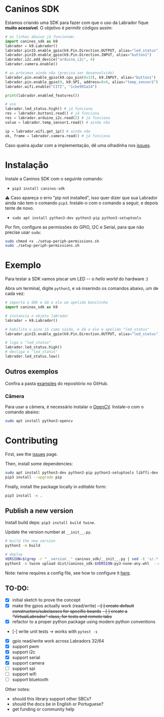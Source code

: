 # Caninos SDK

Estamos criando uma SDK para fazer com que o uso da Labrador fique **muito acessível**.
O objetivo é permitir códigos assim:

```python
# as linhas abaixo já funcionam:
import caninos_sdk as k9
labrador = k9.Labrador()
labrador.pin15.enable_gpio(k9.Pin.Direction.OUTPUT, alias="led_status")
labrador.pin19.enable_gpio(k9.Pin.Direction.INPUT, alias="button1")
labrador.i2c.add_device("arduino_i2c", 4)
labrador.camera.enable()

# as próximas ainda não (precisa ser desenvolvido)
labrador.pin.enable_gpio(k9.cpu_pin(0x33), k9.INPUT, alias="button1")
labrador.pin.enable_gpio(9, k9.SPI, address=0x4, alias="temp_sensor2")
labrador.wifi.enable("CITI", "1cbe991a14")

print(labrador.enabled_features())

# uso
labrador.led_status.high() # já funciona
res = labrador.button1.read() # já funciona
res = labrador.arduino_i2c.read(2) # já funciona
value = labrador.temp_sensor1.read() # ainda não

ip = labrador.wifi.get_ip() # ainda não
ok, frame = labrador.camera.read() # já funciona
```

Caso queira ajudar com a implementação, dê uma olhadinha nos [issues](https://github.com/caninos-loucos/caninos-sdk/issues).

# Instalação

Instale a Caninos SDK com o seguinte comando:
- `pip3 install caninos-sdk`

⚠️ Caso apareça o erro "pip not installed", isso quer dizer que sua Labrador ainda não tem o comando `pip3`. Instale-o com o comando a seguir, e depois tente de novo.
- `sudo apt install python3-dev python3-pip python3-setuptools `

Por fim, configure as permissões do GPIO, I2C e Serial, para que não precise usar `sudo`:

```bash
sudo chmod +x ./setup-periph-permissions.sh
sudo ./setup-periph-permissions.sh
```

# Exemplo

Para testar a SDK vamos piscar um LED -- o _hello world_ do hardware :)

Abra um terminal, digite `python3`, e vá inserindo os comandos abaixo, um de cada vez:

```python
# importa a SDK e dá a ela um apelido bonitinho
import caninos_sdk as k9

# instancia o objeto labrador
labrador = k9.Labrador()

# habilita o pino 15 como saída, e dá a ele o apelido "led_status"
labrador.pin15.enable_gpio(k9.Pin.Direction.OUTPUT, alias="led_status")

# liga o "led_status"
labrador.led_status.high()
# desliga o "led_status"
labrador.led_status.low()
```

## Outros exemplos

Confira a pasta [examples](https://github.com/caninos-loucos/caninos-sdk/tree/main/examples) do repositório no GitHub.

### Câmera
Para usar a câmera, é necessário instalar o [OpenCV](https://linuxize.com/post/how-to-install-opencv-on-debian-10/). Instale-o com o comando abaixo:
```bash
sudo apt install python3-opencv
```


# Contributing

First, see the [issues](https://github.com/caninos-loucos/caninos-sdk/issues) page.

Then, install some dependencies:

```bash
sudo apt install python3-dev python3-pip python3-setuptools libffi-dev libssl-dev curl
pip3 install --upgrade pip
```

Finally, install the package locally in _editable_ form:
```bash
pip3 install -e .
```


## Publish a new version
Install build deps: `pip3 install build twine`.

Update the version number at `__init__.py`.

```bash
# build the new version
python3 -m build

# deploy
VERSION=$(grep -r "__version__" caninos_sdk/__init__.py | sed -E 's/.* = "(.*)"/\1/g')
python3 -m twine upload dist/caninos_sdk-$VERSION-py3-none-any.whl  --config-file ${HOME}/.pypirc
```

Note: twine requires a config file, see how to configure it [here](https://truveris.github.io/articles/configuring-pypirc/).


## TO-DO:
- [x] initial sketch to prove the concept
- [x] make the gpios actually work (read/write)
~~- [ ] create default constructors/subclasses for specific boards~~
~~- [ ] create a "VirtualLabrador" class, for tests and remote labs~~
- [x] refactor to a proper python package using modern python conventions
- [-] write unit tests -> works with `pytest -s`
- [x] gpio read/write work across Labradors 32/64
- [x] support pwm
- [x] support i2c
- [x] support serial
- [x] support camera
- [ ] support spi
- [ ] support wifi
- [ ] support bluetooth

Other notes:
- should this library support other SBCs?
- should the docs be in English or Portuguese?
- get funding or community help

